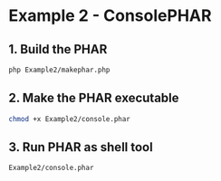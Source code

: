 # Example 2 - ConsolePHAR

## 1. Build the PHAR

```bash
php Example2/makephar.php
```

## 2. Make the PHAR executable

```bash
chmod +x Example2/console.phar
```

## 3. Run PHAR as shell tool

```bash
Example2/console.phar
```